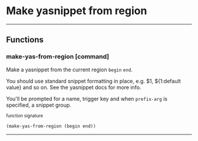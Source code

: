 # Make yasnippet from region

 - - -
## Functions

### make-yas-from-region [command]

Make a yasnippet from the current region `begin` `end`.

You should use standard snippet formatting in place, e.g. $1,
${1:default value} and so on.  See the yasnippet docs for more info.

You'll be prompted for a name, trigger key and when `prefix-arg` is
specified, a snippet group.

<sup>function signature</sup>
```lisp
(make-yas-from-region (begin end))
```

- - -
